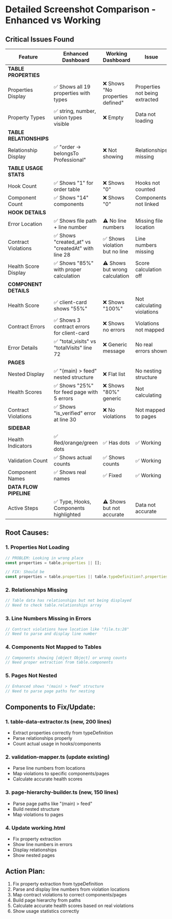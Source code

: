 # Detailed Screenshot Comparison - Enhanced vs Working

## Critical Issues Found

| Feature | Enhanced Dashboard | Working Dashboard | Issue |
|---------|-------------------|-------------------|-------|
| **TABLE PROPERTIES** |
| Properties Display | ✅ Shows all 19 properties with types | ❌ Shows "No properties defined" | Properties not being extracted |
| Property Types | ✅ string, number, union types visible | ❌ Empty | Data not loading |
| **TABLE RELATIONSHIPS** |
| Relationship Display | ✅ "order → belongsTo Professional" | ❌ Not showing | Relationships missing |
| **TABLE USAGE STATS** |
| Hook Count | ✅ Shows "1" for order table | ❌ Shows "0" | Hooks not counted |
| Component Count | ✅ Shows "14" components | ❌ Shows "0" | Components not linked |
| **HOOK DETAILS** |
| Error Location | ✅ Shows file path + line number | ⚠️ No line numbers | Missing file location |
| Contract Violations | ✅ Shows "created_at" vs "createdAt" with line 28 | ✅ Shows violation but no line | Line numbers missing |
| Health Score Display | ✅ Shows "85%" with proper calculation | ⚠️ Shows but wrong calculation | Score calculation off |
| **COMPONENT DETAILS** |
| Health Score | ✅ client-card shows "55%" | ❌ Shows "100%" | Not calculating violations |
| Contract Errors | ✅ Shows 3 contract errors for client-card | ❌ Shows no errors | Violations not mapped |
| Error Details | ✅ "total_visits" vs "totalVisits" line 72 | ❌ Generic message | No real errors shown |
| **PAGES** |
| Nested Display | ✅ "(main) > feed" nested structure | ❌ Flat list | No nesting structure |
| Health Scores | ✅ Shows "25%" for feed page with 5 errors | ❌ Shows "80%" generic | Not calculating |
| Contract Violations | ✅ Shows "is_verified" error at line 30 | ❌ No violations | Not mapped to pages |
| **SIDEBAR** |
| Health Indicators | ✅ Red/orange/green dots | ✅ Has dots | ✅ Working |
| Validation Count | ✅ Shows actual counts | ✅ Shows counts | ✅ Working |
| Component Names | ✅ Shows real names | ✅ Fixed | ✅ Working |
| **DATA FLOW PIPELINE** |
| Active Steps | ✅ Type, Hooks, Components highlighted | ⚠️ Shows but not accurate | Data not accurate |

## Root Causes:

### 1. Properties Not Loading
```javascript
// PROBLEM: Looking in wrong place
const properties = table.properties || [];

// FIX: Should be
const properties = table.properties || table.typeDefinition?.properties || [];
```

### 2. Relationships Missing
```javascript
// Table data has relationships but not being displayed
// Need to check table.relationships array
```

### 3. Line Numbers Missing in Errors
```javascript
// Contract violations have location like "file.ts:28"
// Need to parse and display line number
```

### 4. Components Not Mapped to Tables
```javascript
// Components showing [object Object] or wrong counts
// Need proper extraction from table.components
```

### 5. Pages Not Nested
```javascript
// Enhanced shows "(main) > feed" structure
// Need to parse page paths for nesting
```

## Components to Fix/Update:

### 1. **table-data-extractor.ts** (new, 200 lines)
- Extract properties correctly from typeDefinition
- Parse relationships properly
- Count actual usage in hooks/components

### 2. **validation-mapper.ts** (update existing)
- Parse line numbers from locations
- Map violations to specific components/pages
- Calculate accurate health scores

### 3. **page-hierarchy-builder.ts** (new, 150 lines)
- Parse page paths like "(main) > feed"
- Build nested structure
- Map violations to pages

### 4. **Update working.html**
- Fix property extraction
- Show line numbers in errors
- Display relationships
- Show nested pages

## Action Plan:

1. Fix property extraction from typeDefinition
2. Parse and display line numbers from violation locations
3. Map contract violations to correct components/pages
4. Build page hierarchy from paths
5. Calculate accurate health scores based on real violations
6. Show usage statistics correctly